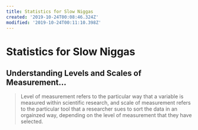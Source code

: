 ```yaml
---
title: Statistics for Slow Niggas
created: '2019-10-24T00:08:46.324Z'
modified: '2019-10-24T00:11:10.398Z'
---
```


# Statistics for Slow Niggas

## Understanding Levels and Scales of Measurement...

> Level of measurement refers to the particular way that a variable is measured within scientific research, and scale of measurement refers to the particular tool that a researcher sues to sort the data in an orgainzed way, depending on the level of measurement that they have selected.
